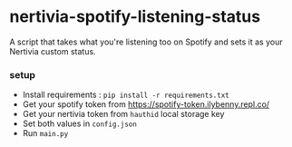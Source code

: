# nertivia-spotify-listening-status
A script that takes what you're listening too on Spotify and sets it as your Nertivia custom status.

### setup
- Install requirements : `pip install -r requirements.txt`
- Get your spotify token from https://spotify-token.ilybenny.repl.co/
- Get your nertivia token from `hauthid` local storage key
- Set both values in `config.json`
- Run `main.py`
